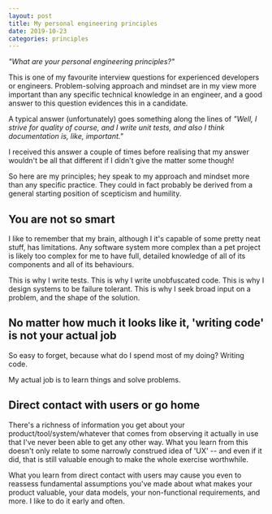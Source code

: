 ```yaml
---
layout: post
title: My personal engineering principles
date: 2019-10-23
categories: principles
---
```


_"What are your personal engineering principles?"_

This is one of my favourite interview questions for experienced developers or engineers. Problem-solving approach and mindset are in my view more important than any specific technical knowledge in an engineer, and a good answer to this question evidences this in a candidate.

A typical answer (unfortunately) goes something along the lines of _"Well, I strive for quality of course, and I write unit tests, and also I think documentation is, like, important."_

I received this answer a couple of times before realising that my answer wouldn't be all that different if I didn't give the matter some though! 

So here are my principles; hey speak to my approach and mindset more than any specific practice. They could in fact probably be derived from a general starting position of scepticism and humility.

## You are not so smart
I like to remember that my brain, although I it's capable of some pretty neat stuff, has limitations. Any software system more complex than a pet project is likely too complex for me to have full, detailed knowledge of all of its components and all of its behaviours.

This is why I write tests. This is why I write unobfuscated code. This is why I design systems to be failure tolerant. This is why I seek broad input on a problem, and the shape of the solution.

## No matter how much it looks like it, 'writing code' is not your actual job
So easy to forget, because what do I spend most of my doing? Writing code.

My actual job is to learn things and solve problems.

## Direct contact with users or go home
There's a richness of information you get about your product/tool/system/whatever that comes from observing it actually in use that I've never been able to get any other way. What you learn from this doesn't only relate to some narrowly construed idea of 'UX' -- and even if it did, that is still valuable enough to make the whole exercise worthwhile.

What you learn from direct contact with users may cause you even to reassess fundamental assumptions you've made about what makes your product valuable, your data models, your non-functional requirements, and more. I like to do it early and often. 